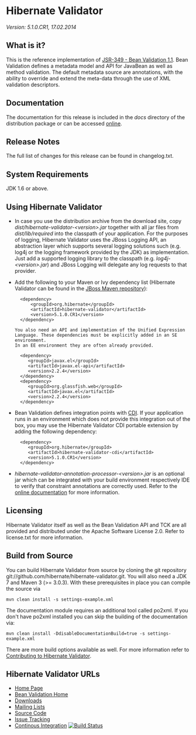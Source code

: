 # Hibernate Validator

*Version: 5.1.0.CR1, 17.02.2014*


## What is it?

This is the reference implementation of [JSR-349 - Bean Validation 1.1](http://www.beanvalidation.org/).
Bean Validation defines a metadata model and API for JavaBean as well as method validation.
The default metadata source are annotations, with the ability to override and extend
the meta-data through the use of XML validation descriptors.

## Documentation

The documentation for this release is included in the _docs_ directory of the distribution package or can be accessed [online](http://www.hibernate.org/subprojects/validator/docs.html).

## Release Notes

The full list of changes for this release can be found in changelog.txt.

## System Requirements

JDK 1.6 or above.

## Using Hibernate Validator

* In case you use the distribution archive from the download site, copy _dist/hibernate-validator-&lt;version&gt;.jar_ together with all
jar files from _dist/lib/required_ into the classpath of your application. For the purposes of logging, Hibernate Validator uses
the JBoss Logging API, an abstraction layer which supports several logging solutions such (e.g. log4j or the logging framework
provided by the JDK) as implementation. Just add a supported logging library to the classpath (e.g. _log4j-&lt;version&gt;.jar_) and JBoss
Logging will delegate any log requests to that provider.

* Add the following to your Maven or Ivy dependency list (Hibernate Validator can be found in the [JBoss Maven repository](http://repository.jboss.org/nexus/content/groups/public-jboss)):

        <dependency>
            <groupId>org.hibernate</groupId>
            <artifactId>hibernate-validator</artifactId>
            <version>5.1.0.CR1</version>
        </dependency>

      You also need an API and implementation of the Unified Expression Language. These dependencies must be explicitly added in an SE environment.
      In an EE environment they are often already provided.

        <dependency>
           <groupId>javax.el</groupId>
           <artifactId>javax.el-api</artifactId>
           <version>2.2.4</version>
        </dependency>
        <dependency>
           <groupId>org.glassfish.web</groupId>
           <artifactId>javax.el</artifactId>
           <version>2.2.4</version>
        </dependency>

* Bean Validation defines integration points with [CDI](http://jcp.org/en/jsr/detail?id=346). If your application runs
in an environment which does not provide this integration out of the box, you may use the Hibernate Validator CDI portable
extension by adding the following dependency:

        <dependency>
           <groupId>org.hibernate</groupId>
           <artifactId>hibernate-validator-cdi</artifactId>
           <version>5.1.0.CR1</version>
        </dependency>

* _hibernate-validator-annotation-processor-&lt;version&gt;.jar_ is an optional jar which can be integrated with your build
environment respectively IDE to verify that constraint annotations are correctly used. Refer to the [online
documentation](http://docs.jboss.org/hibernate/stable/validator/reference/en-US/html/validator-annotation-processor.html) for more information.

## Licensing

Hibernate Validator itself as well as the Bean Validation API and TCK are all provided and distributed under
the Apache Software License 2.0. Refer to license.txt for more information.

## Build from Source

You can build Hibernate Validator from source by cloning the git repository git://github.com/hibernate/hibernate-validator.git.
You will also need a JDK 7 and Maven 3 (>= 3.0.3). With these prerequisites in place you can compile the source via

    mvn clean install -s settings-example.xml

The documentation module requires an additional tool called po2xml. If you don't have po2xml installed you can
skip the building of the documentation via:

    mvn clean install -DdisableDocumentationBuild=true -s settings-example.xml

There are more build options available as well. For more information refer to [Contributing to Hibernate Validator](http://community.jboss.org/wiki/ContributingtoHibernateValidator).

## Hibernate Validator URLs

* [Home Page](http://validator.hibernate.org)
* [Bean Validation Home](http://beanvalidation.org)
* [Downloads](http://www.hibernate.org/subprojects/validator/download.html)
* [Mailing Lists](http://www.hibernate.org/community/mailinglists.html)
* [Source Code](git://github.com/hibernate/hibernate-validator.git)
* [Issue Tracking](http://opensource.atlassian.com/projects/hibernate/browse/HV)
* [Continous Integration](https://hibernate-validator.ci.cloudbees.com/) [![Build Status](https://hibernate-validator.ci.cloudbees.com/view/Hibernate%20Validator%205/job/HV-5-SNAPSHOT/badge/icon)](https://hibernate-validator.ci.cloudbees.com/view/Hibernate%20Validator%205/job/HV-5-SNAPSHOT/)
